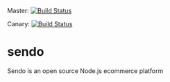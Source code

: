 Master: [![Build Status](https://travis-ci.org/kakchan/sendo.svg?branch=master)](http://travis-ci.org/kakchan/sendo)

Canary: [![Build Status](https://travis-ci.org/kakchan/sendo.svg?branch=canary)](http://travis-ci.org/kakchan/sendo)

# sendo
Sendo is an open source Node.js ecommerce platform

